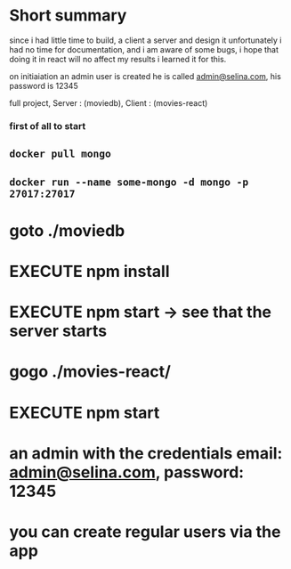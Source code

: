 # Short summary

since i had little time to build, a client a server and design it
unfortunately i had no time for documentation, and i am aware of some bugs,
i hope that doing it in react will no affect my results
i learned it for this.

on initiaiation an admin user is created he is called
admin@selina.com, his password is 12345

full project, Server : (moviedb), Client : (movies-react)

### first of all to start

## `docker pull mongo`

## `docker run --name some-mongo -d mongo -p 27017:27017`

# goto ./moviedb

# EXECUTE npm install

# EXECUTE npm start -> see that the server starts

# gogo ./movies-react/

# EXECUTE npm start

# an admin with the credentials email: admin@selina.com, password: 12345

# you can create regular users via the app
